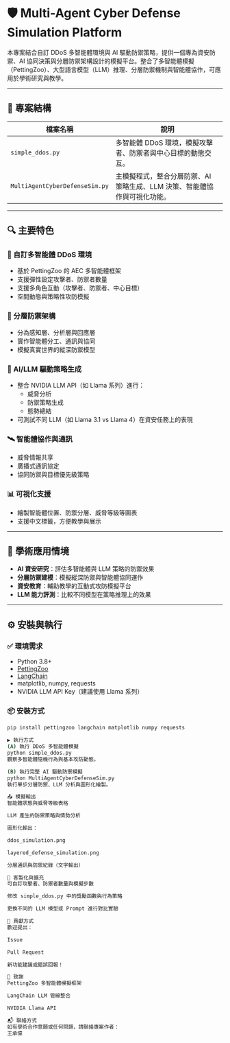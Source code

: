 # 🛡️ Multi-Agent Cyber Defense Simulation Platform

本專案結合自訂 DDoS 多智能體環境與 AI 驅動防禦策略，提供一個專為資安防禦、AI 協同決策與分層防禦架構設計的模擬平台。整合了多智能體模擬（PettingZoo）、大型語言模型（LLM）推理、分層防禦機制與智能體協作，可應用於學術研究與教學。

---

## 📂 專案結構

| 檔案名稱 | 說明 |
|----------|------|
| `simple_ddos.py` | 多智能體 DDoS 環境，模擬攻擊者、防禦者與中心目標的動態交互。 |
| `MultiAgentCyberDefenseSim.py` | 主模擬程式，整合分層防禦、AI 策略生成、LLM 決策、智能體協作與可視化功能。 |

---

## 🔍 主要特色

### 🧠 自訂多智能體 DDoS 環境
- 基於 PettingZoo 的 AEC 多智能體框架
- 支援彈性設定攻擊者、防禦者數量
- 支援多角色互動（攻擊者、防禦者、中心目標）
- 空間動態與策略性攻防模擬

### 🧱 分層防禦架構
- 分為感知層、分析層與回應層
- 實作智能體分工、通訊與協同
- 模擬真實世界的縱深防禦模型

### 🤖 AI/LLM 驅動策略生成
- 整合 NVIDIA LLM API（如 Llama 系列）進行：
  - 威脅分析
  - 防禦策略生成
  - 態勢總結
- 可測試不同 LLM（如 Llama 3.1 vs Llama 4）在資安任務上的表現

### 🛰️ 智能體協作與通訊
- 威脅情報共享
- 廣播式通訊協定
- 協同防禦與目標優先級策略

### 📊 可視化支援
- 繪製智能體位置、防禦分層、威脅等級等圖表
- 支援中文標籤，方便教學與展示

---

## 🧪 學術應用情境

- **AI 資安研究**：評估多智能體與 LLM 策略的防禦效果
- **分層防禦建模**：模擬縱深防禦與智能體協同運作
- **資安教育**：輔助教學的互動式攻防模擬平台
- **LLM 能力評測**：比較不同模型在策略推理上的效果

---

## ⚙️ 安裝與執行

### ✅ 環境需求
- Python 3.8+
- [PettingZoo](https://pettingzoo.farama.org/)
- [LangChain](https://www.langchain.com/)
- matplotlib, numpy, requests
- NVIDIA LLM API Key（建議使用 Llama 系列）

### 📦 安裝方式

```bash
pip install pettingzoo langchain matplotlib numpy requests

▶️ 執行方式
(A) 執行 DDoS 多智能體模擬
python simple_ddos.py
觀察多智能體隨機行為與基本攻防動態。

(B) 執行完整 AI 驅動防禦模擬
python MultiAgentCyberDefenseSim.py
執行單步分層防禦、LLM 分析與圖形化繪製。

📤 模擬輸出
智能體狀態與威脅等級表格

LLM 產生的防禦策略與情勢分析

圖形化輸出：

ddos_simulation.png

layered_defense_simulation.png

分層通訊與防禦紀錄（文字輸出）

🔧 客製化與擴充
可自訂攻擊者、防禦者數量與模擬步數

修改 simple_ddos.py 中的獎勵函數與行為策略

更換不同的 LLM 模型或 Prompt 進行對比實驗

🤝 貢獻方式
歡迎提出：

Issue

Pull Request

新功能建議或錯誤回報！

🙏 致謝
PettingZoo 多智能體模擬框架

LangChain LLM 管線整合

NVIDIA Llama API

📬 聯絡方式
如有學術合作意願或任何問題，請聯絡專案作者：
王承偉
